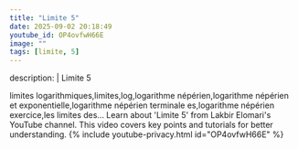 ```yaml
---
title: "Limite 5"
date: 2025-09-02 20:18:49 
youtube_id: OP4ovfwH66E
image: ""
tags: [limite, 5]
---
```

description: |
  Limite 5
  
  
  
  limites logarithmiques,limites,log,logarithme népérien,logarithme népérien et exponentielle,logarithme népérien terminale es,logarithme népérien exercice,les limites des...
  Learn about 'Limite 5' from Lakbir Elomari's YouTube channel. This video covers key points and tutorials for better understanding.
{% include youtube-privacy.html id="OP4ovfwH66E" %}
